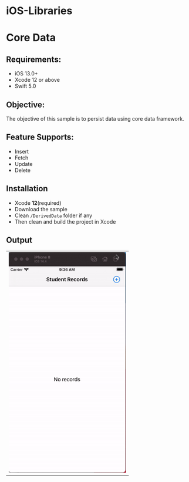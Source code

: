 # iOS-Libraries


# Core Data
## Requirements:
* iOS 13.0+
* Xcode 12 or above
* Swift 5.0

## Objective:
The objective of this sample is to persist data using core data framework.


## Feature Supports:
- Insert
- Fetch
- Update
- Delete


## Installation

- Xcode **12**(required)
- Download the sample
- Clean `/DerivedData` folder if any
- Then clean and build the project in Xcode



## Output

<table>

  <td>
<img src="https://github.com/Netset-Software/iOS-Libraries/blob/CoreData/sample.gif" width="320" height="600">
</td>
  
  </table>


